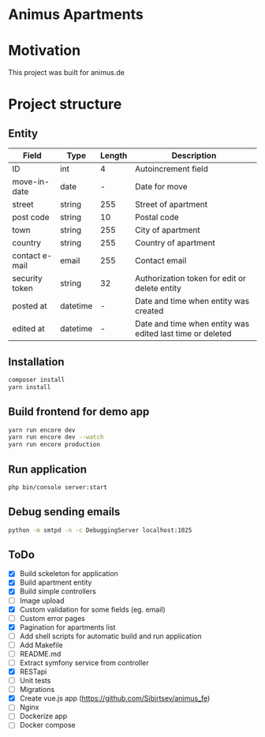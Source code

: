 Animus Apartments
======

# Motivation
This project was built for animus.de

# Project structure
## Entity

| Field | Type | Length | Description |
|-------|------|--------|-------------| 
| ID | int | 4 | Autoincrement field |
| move-in-date | date | - | Date for move |
| street | string | 255 | Street of apartment |
| post code | string | 10 | Postal code |
| town | string | 255 | City of apartment |
| country | string | 255 | Country of apartment |
| contact e-mail | email | 255 | Contact email |
| security token | string | 32 | Authorization token for edit or delete entity |
| posted at | datetime | - |  Date and time when entity was created |
| edited at | datetime | - | Date and time when entity was edited last time or deleted |

## Installation
```bash
composer install
yarn install
```

## Build frontend for demo app
```bash
yarn run encore dev
yarn run encore dev --watch
yarn run encore production
```

## Run application
```bash 
php bin/console server:start
```

## Debug sending emails
```bash
python -m smtpd -n -c DebuggingServer localhost:1025
```

## ToDo
- [x] Build sckeleton for application
- [x] Build apartment entity 
- [x] Build simple controllers 
- [ ] Image upload
- [x] Custom validation for some fields (eg. email)
- [ ] Custom error pages
- [x] Pagination for apartments list
- [ ] Add shell scripts for automatic build and run application
- [ ] Add Makefile
- [ ] README.md
- [ ] Extract symfony service from controller
- [x] RESTapi
- [ ] Unit tests
- [ ] Migrations
- [x] Create vue.js app (https://github.com/Sibirtsev/animus_fe)
- [ ] Nginx
- [ ] Dockerize app
- [ ] Docker compose